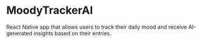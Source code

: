 # MoodyTrackerAI
 React Native app that allows users to track their daily mood and receive AI-generated insights based on their entries.
